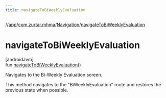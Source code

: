 ```yaml
---
title: navigateToBiWeeklyEvaluation
---
```

//[app](../../../index.html)/[com.zurtar.mhma](../index.html)/[Navigation](index.html)/[navigateToBiWeeklyEvaluation](navigate-to-bi-weekly-evaluation.html)



# navigateToBiWeeklyEvaluation



[androidJvm]\
fun [navigateToBiWeeklyEvaluation](navigate-to-bi-weekly-evaluation.html)()



Navigates to the Bi-Weekly Evaluation screen.



This method navigates to the &quot;BiWeeklyEvaluation&quot; route and restores the previous state when possible.



